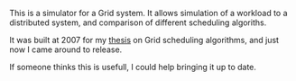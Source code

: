 This is a simulator for a Grid system. It allows simulation of a workload to a distributed system, and comparison of different scheduling algoriths.

It was built at 2007 for my [thesis](http://hdl.handle.net/10889/619) on Grid scheduling algorithms, and just now I came around to release.

If someone thinks this is usefull, I could help bringing it up to date.
